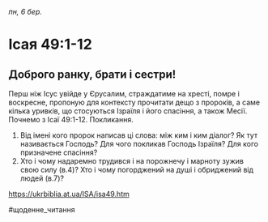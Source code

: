 
_пн, 6 бер._

# Ісая 49:1-12

## Доброго ранку, брати і сестри!
Перш ніж Ісус увійде у Єрусалим, страждатиме на хресті, помре і воскресне, пропоную для контексту прочитати дещо з пророків, а саме кілька уривків, що стосуються Ізраїля і його спасіння, а також Месії.
Почнемо з Ісаї 49:1-12. Покликання.
1. Від імені кого пророк написав ці слова: між ким і ким діалог? Як тут називається Господь? Для чого покликав Господь Ізраїля? Для кого призначене спасіння?
2. Хто і чому надаремно трудився і на порожнечу і марноту зужив свою силу (в.4)? Хто і чому погорджений на душі і обриджений від людей (в.7)?

https://ukrbiblia.at.ua/ISA/isa49.htm

#щоденне_читання
